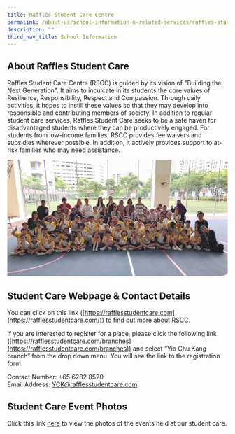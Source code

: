 ```yaml
---
title: Raffles Student Care Centre
permalink: /about-us/school-information-n-related-services/raffles-student-care-centre/
description: ""
third_nav_title: School Information
---
```

About Raffles Student Care
--------------------------

  

Raffles Student Care Centre (RSCC) is guided by its vision of "Building the Next Generation". It aims to inculcate in its students the core values of Resilience, Responsibility, Respect and Compassion. Through daily activities, it hopes to instill these values so that they may develop into responsible and contributing members of society. In addition to regular student care services, Raffles Student Care seeks to be a safe haven for disadvantaged students where they can be productively engaged. For students from low-income families, RSCC provides fee waivers and subsidies wherever possible. In addition, it actively provides support to at-risk families who may need assistance.

  
![Raffles Student Care](/images/Raffles%20Student%20Care.jpg)

Student Care Webpage & Contact Details
--------------------------------------

  
You can click on this link ([https://rafflesstudentcare.com](https://rafflesstudentcare.com/)) to find out more about RSCC.   
  
If you are interested to register for a place, please click the following link ([https://rafflesstudentcare.com/branches](https://rafflesstudentcare.com/branches)) and select “Yio Chu Kang branch” from the drop down menu. You will see the link to the registration form.  
  

[](mailto:YCK@rafflesstudentcare.com)

Contact Number: +65 6282 8520   
Email Address: YCK@rafflesstudentcare.com  

Student Care Event Photos
-------------------------

Click this link [here](https://www.facebook.com/pg/RafflesStudentCare/photos/?tab=album&album_id=2925219947490334&ref=page_internal) to view the photos of the events held at our student care.